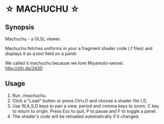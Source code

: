 ☆ MACHUCHU ☆
============

Synopsis
--------
Machuchu - a GLSL viewer.

Machuchu fetches uniforms in your a fragment shader code (.f files) and displays it as a text field on a panel.

We called it machuchu because we love Miyamoto-sensei.
http://z0r.de/2430

Usage
-----
1. Run ./machuchu.
2. Click a "Load" button or press Ctrl+O and choose a shader file (.f).
3. Use W,A,S,D keys to pan a view, period and comma keys to zoom, C key to return to origin. Press Esc to quit, P to pause and F to toggle a panel. 
4. The shader's code will be reloaded automatically if it changed.